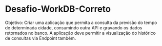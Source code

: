 # Desafio-WorkDB-Correto
Objetivo: Criar uma aplicação que permita a consulta da previsão do tempo de determinada cidade, consumindo outra API e gravando os dados retornados no banco. A aplicação deve permitir a visualização do histórico de consultas via Endpoint também.
